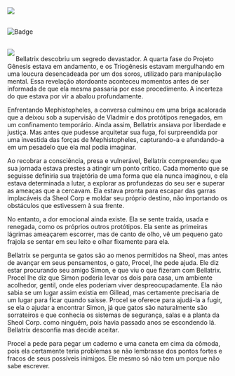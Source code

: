 <div>
  <img src="https://github.com/CatBoxArtsCo/Totalitaire/assets/101335613/ff037f10-37c5-443e-9ab2-2ca54a4ecf5d">
  <br> <br>
  
  ![Badge](https://img.shields.io/badge/status-CONCLUÍDA-pink?style=for-the-badge&logo=)
</div>
<br>
<img align='left' src="https://github.com/CatBoxArtsCo/Totalitaire/assets/101335613/a06d654a-487c-4ed6-8c5e-1479020d166a">
<p>Bellatrix descobriu um segredo devastador. A quarta fase do Projeto Gênesis estava em andamento, e os Triogênesis estavam mergulhando em uma loucura desencadeada por um dos soros, utilizado para manipulação mental. Essa revelação atordoante aconteceu momentos antes de ser informada de que ela mesma passaria por esse procedimento. A incerteza do que estava por vir a abalou profundamente.</p>
  
<p>Enfrentando Mephistopheles, a conversa culminou em uma briga acalorada que a deixou sob a supervisão de Vladmir e dos protótipos renegados, em um confinamento temporário. Ainda assim, Bellatrix ansiava por liberdade e justiça. Mas antes que pudesse arquitetar sua fuga, foi surpreendida por uma investida das forças de Mephistopheles, capturando-a e afundando-a em um pesadelo que ela mal podia imaginar.</p>

<p>Ao recobrar a consciência, presa e vulnerável, Bellatrix compreendeu que sua jornada estava prestes a atingir um ponto crítico. Cada momento que se seguisse definiria sua trajetória de uma forma que ela nunca imaginou, e ela estava determinada a lutar, a explorar as profundezas do seu ser e superar as ameaças que a cercavam. Ela estava pronta para escapar das garras implacáveis da Sheol Corp e moldar seu próprio destino, não importando os obstáculos que estivessem à sua frente.</p>

<p>No entanto, a dor emocional ainda existe. Ela se sente traída, usada e renegada, como os próprios outros protótipos. Ela sente as primeiras lágrimas ameaçarem escorrer, mas de canto de olho, vê um pequeno gato frajola se sentar em seu leito e olhar fixamente para ela. </p>
<p>Bellatrix se pergunta se gatos são ao menos permitidos na Sheol, mas antes de avançar em seus pensamentos, o gato, Procel, lhe pede ajuda.
Ele diz estar procurando seu amigo Simon, e que viu o que fizeram com Bellatrix. Procel lhe diz que Simon poderia levar os dois para casa, um ambiente acolhedor, gentil, onde eles poderiam viver despreocupadamente. Ela não sabia se um lugar assim existia em Gillead, mas certamente precisaria de um lugar para ficar quando saísse. Procel se oferece para ajudá-la a fugir, se ela o ajudar a encontrar Simon,  já que gatos são naturalmente são sorrateiros e que conhecia os sistemas de segurança, salas e a planta da Sheol Corp. como ninguém, pois havia passado anos se escondendo lá.
Bellatrix desconfia mas decide aceitar.</p>
<p>Procel a pede para pegar um caderno e uma caneta em cima da cômoda, pois ela certamente teria problemas se não lembrasse dos pontos fortes e fracos de seus possíveis inimigos. Ele mesmo só não tem um porque não sabe escrever.</p>

